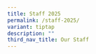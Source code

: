 ```yaml
---
title: Staff 2025
permalink: /staff-2025/
variant: tiptap
description: ""
third_nav_title: Our Staff
---
```

